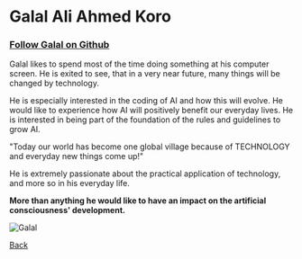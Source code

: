 
# Galal Ali Ahmed Koro
### [Follow Galal on Github](https://github.com/galalkoro?tab=repositories) 

Galal likes to spend most of the time doing something at his computer screen. He is exited to see, that in a very near future, many things will be changed by technology. 

He is especially interested in the coding of AI and how this will evolve. He would like to experience how AI will positively benefit our everyday lives. He is interested in being part of the foundation of the rules and guidelines to grow AI.

"Today our world has become one global village because of TECHNOLOGY and everyday new things come up!"  

He is extremely passionate about the practical  application of technology, and more so in his everyday life. 

__More than anything he would like to have an impact on the artificial consciousness' development.__

![Galal](https://ca.slack-edge.com/T91PPTG9H-U012XC8CSSH-eecff06c0f3f-512)

[Back](./README.md)
